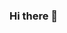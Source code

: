 ### Hi there 👋

<!--
**lightbell03/lightbell03** is a ✨ _special_ ✨ repository because its `README.md` (this file) appears on your GitHub profile.

Here are some ideas to get you started:

- 🔭 I’m currently working on ...
- 🌱 I’m currently learning ...
- 👯 I’m looking to collaborate on ...
- 🤔 I’m looking for help with ...
- 💬 Ask me about ...
- 📫 How to reach me: ...
- 😄 Pronouns: ...
- ⚡ Fun fact: ...
-->
<!-- 
Main Language
<img src="https://img.shields.io/badge/Java-FFFFFF?style=plastic&logo=OpenJDK&logoColor=black"/></a>
<img src="https://img.shields.io/badge/Spring-6DB33F?style=plastic&logo=Spring&logoColor=white"/></a>
<img src="https://img.shields.io/badge/Spring Boot-6DB33F?style=plastic&logo=SpringBoot&logoColor=white"/></a>
<img src="https://img.shields.io/badge/React-61DAFB?style=plastic&logo=React&logoColor=white"/></a>

Sub Language
<img src="https://img.shields.io/badge/TypeScript-3178C6?style=plastic&logo=TypeScript&logoColor=white"/></a>
<img src="https://img.shields.io/badge/ReactNative-61DAFB?style=plastic&logo=React&logoColor=white"/></a>
<img src="https://img.shields.io/badge/JavaScript-F7DF1E?style=plastic&logo=JavaScript&logoColor=white"/></a>
<img src="https://img.shields.io/badge/C%2B%2B-00599C?style=plastic&logo=C%2B%2B&logoColor=white"/></a>
 -->
